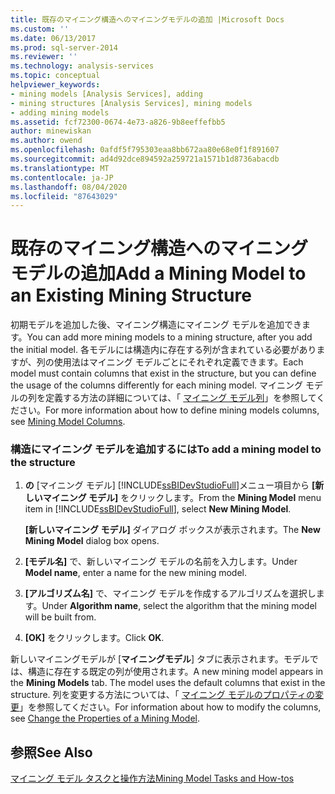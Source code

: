 ```yaml
---
title: 既存のマイニング構造へのマイニングモデルの追加 |Microsoft Docs
ms.custom: ''
ms.date: 06/13/2017
ms.prod: sql-server-2014
ms.reviewer: ''
ms.technology: analysis-services
ms.topic: conceptual
helpviewer_keywords:
- mining models [Analysis Services], adding
- mining structures [Analysis Services], mining models
- adding mining models
ms.assetid: fcf72300-0674-4e73-a826-9b8eeffefbb5
author: minewiskan
ms.author: owend
ms.openlocfilehash: 0afdf5f795303eaa8bb672aa80e68e0f1f891607
ms.sourcegitcommit: ad4d92dce894592a259721a1571b1d8736abacdb
ms.translationtype: MT
ms.contentlocale: ja-JP
ms.lasthandoff: 08/04/2020
ms.locfileid: "87643029"
---
```

# <a name="add-a-mining-model-to-an-existing-mining-structure"></a><span data-ttu-id="c9113-102">既存のマイニング構造へのマイニング モデルの追加</span><span class="sxs-lookup"><span data-stu-id="c9113-102">Add a Mining Model to an Existing Mining Structure</span></span>
  <span data-ttu-id="c9113-103">初期モデルを追加した後、マイニング構造にマイニング モデルを追加できます。</span><span class="sxs-lookup"><span data-stu-id="c9113-103">You can add more mining models to a mining structure, after you add the initial model.</span></span> <span data-ttu-id="c9113-104">各モデルには構造内に存在する列が含まれている必要がありますが、列の使用法はマイニング モデルごとにそれぞれ定義できます。</span><span class="sxs-lookup"><span data-stu-id="c9113-104">Each model must contain columns that exist in the structure, but you can define the usage of the columns differently for each mining model.</span></span> <span data-ttu-id="c9113-105">マイニング モデルの列を定義する方法の詳細については、「 [マイニング モデル列](mining-model-columns.md)」を参照してください。</span><span class="sxs-lookup"><span data-stu-id="c9113-105">For more information about how to define mining models columns, see [Mining Model Columns](mining-model-columns.md).</span></span>  
  
### <a name="to-add-a-mining-model-to-the-structure"></a><span data-ttu-id="c9113-106">構造にマイニング モデルを追加するには</span><span class="sxs-lookup"><span data-stu-id="c9113-106">To add a mining model to the structure</span></span>  
  
1.  <span data-ttu-id="c9113-107">**の** [マイニング モデル] [!INCLUDE[ssBIDevStudioFull](../../includes/ssbidevstudiofull-md.md)]メニュー項目から **[新しいマイニング モデル]** をクリックします。</span><span class="sxs-lookup"><span data-stu-id="c9113-107">From the **Mining Model** menu item in [!INCLUDE[ssBIDevStudioFull](../../includes/ssbidevstudiofull-md.md)], select **New Mining Model**.</span></span>  
  
     <span data-ttu-id="c9113-108">**[新しいマイニング モデル]** ダイアログ ボックスが表示されます。</span><span class="sxs-lookup"><span data-stu-id="c9113-108">The **New Mining Model** dialog box opens.</span></span>  
  
2.  <span data-ttu-id="c9113-109">**[モデル名]** で、新しいマイニング モデルの名前を入力します。</span><span class="sxs-lookup"><span data-stu-id="c9113-109">Under **Model name**, enter a name for the new mining model.</span></span>  
  
3.  <span data-ttu-id="c9113-110">**[アルゴリズム名]** で、マイニング モデルを作成するアルゴリズムを選択します。</span><span class="sxs-lookup"><span data-stu-id="c9113-110">Under **Algorithm name**, select the algorithm that the mining model will be built from.</span></span>  
  
4.  <span data-ttu-id="c9113-111">**[OK]** をクリックします。</span><span class="sxs-lookup"><span data-stu-id="c9113-111">Click **OK**.</span></span>  
  
 <span data-ttu-id="c9113-112">新しいマイニングモデルが [**マイニングモデル**] タブに表示されます。モデルでは、構造に存在する既定の列が使用されます。</span><span class="sxs-lookup"><span data-stu-id="c9113-112">A new mining model appears in the **Mining Models** tab. The model uses the default columns that exist in the structure.</span></span> <span data-ttu-id="c9113-113">列を変更する方法については、「 [マイニング モデルのプロパティの変更](change-the-properties-of-a-mining-model.md)」を参照してください。</span><span class="sxs-lookup"><span data-stu-id="c9113-113">For information about how to modify the columns, see [Change the Properties of a Mining Model](change-the-properties-of-a-mining-model.md).</span></span>  
  
## <a name="see-also"></a><span data-ttu-id="c9113-114">参照</span><span class="sxs-lookup"><span data-stu-id="c9113-114">See Also</span></span>  
 [<span data-ttu-id="c9113-115">マイニング モデル タスクと操作方法</span><span class="sxs-lookup"><span data-stu-id="c9113-115">Mining Model Tasks and How-tos</span></span>](mining-model-tasks-and-how-tos.md)  
  
  
